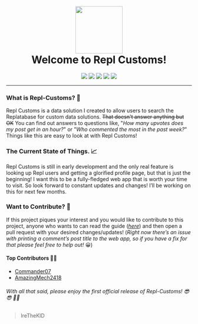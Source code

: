 <div align="center">
<h1><img src="https://repl-customs.irethekid.repl.co/static/images/repl_pixel.png" width="128" height="128"><br>Welcome to Repl Customs!</h1>
</div>

<div align="center">
<img src="https://img.shields.io/website-up-down-green-red/http/shields.io.svg"> <img src="https://img.shields.io/badge/Maintained-yes-green.svg"> <img src="https://img.shields.io/github/issues-pr/IreTheKID/repl-customs.svg"> <img src="https://img.shields.io/github/issues/IreTheKID/repl-customs.svg"> <img src="https://img.shields.io/badge/License-MIT-blue.svg"> 
</div>

---

### What is Repl-Customs? 🤔

Repl Customs is a data solution I created to allow users to search the Replatabase for custom data solutions. ~~That doesn't answer anything but OK~~ You can find out answers to questions like, "*How many upvotes does my post get in an hour?*" or "*Who commented the most in the past week?*" Things like this are easy to look at with Repl Customs!

### The Current State of Things. 📈
Repl Customs is still in early development and the only real feature is looking up Repl users and getting a glorified profile page, but that is just the beginning! I want this to be a fully-fledged web app that is worth your time to visit. So look forward to constant updates and changes! I’ll be working on this for next few months.

### Want to Contribute? 📝
If this project piques your interest and you would like to contribute to this project, anyone who wants to can read the guide (*[here](https://github.com/IreTheKID/Repl-Customs/blob/master/ContributionGuide.md)*) and then open a pull request with your desired changes/updates! (*Right now there’s an issue with printing a comment’s post title to the web app, so if you have a fix for that please feel free to help out!* 😀)

#### Top Contributors 👏👏
+ [Commander07](https://github.com/Commander07)
+ [AmazingMech2418](https://github.com/amazinigmech2418)

###### With all that said, please enjoy the first official release of Repl-Customs! 😎😎 🎉🎉

> IreTheKID
